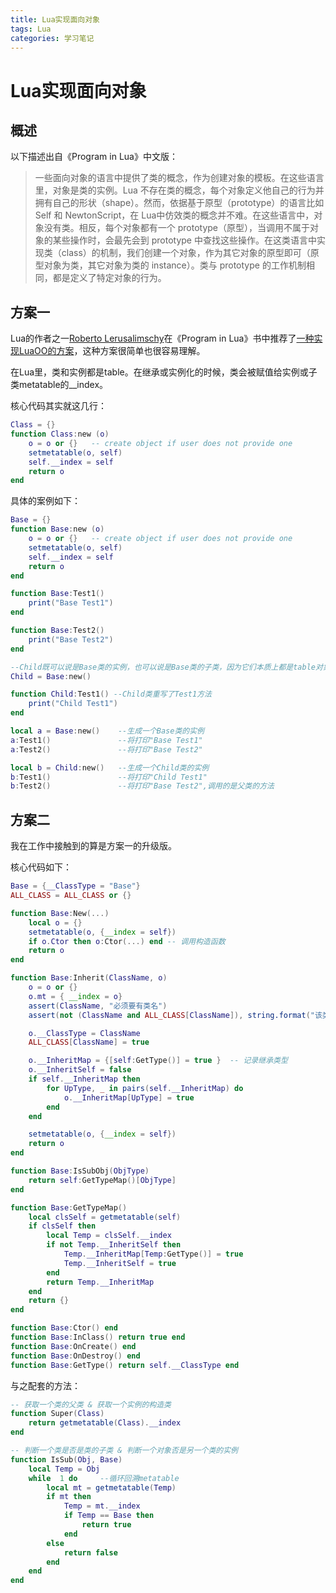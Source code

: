 ```yaml
---
title: Lua实现面向对象
tags: Lua
categories: 学习笔记
---
```


# Lua实现面向对象

## 概述

以下描述出自《Program in Lua》中文版：

>​		一些面向对象的语言中提供了类的概念，作为创建对象的模板。在这些语言里，对象是类的实例。Lua 不存在类的概念，每个对象定义他自己的行为并拥有自己的形状（shape）。然而，依据基于原型（prototype）的语言比如 Self 和 NewtonScript，在 Lua中仿效类的概念并不难。在这些语言中，对象没有类。相反，每个对象都有一个 prototype（原型），当调用不属于对象的某些操作时，会最先会到 prototype 中查找这些操作。在这类语言中实现类（class）的机制，我们创建一个对象，作为其它对象的原型即可（原型对象为类，其它对象为类的 instance）。类与 prototype 的工作机制相同，都是定义了特定对象的行为。



## 方案一

Lua的作者之一[Roberto Lerusalimschy](https://en.wikipedia.org/wiki/Roberto_Ierusalimschy)在《Program in Lua》书中推荐了[一种实现LuaOO的方案](http://www.lua.org/pil/16.html)，这种方案很简单也很容易理解。

在Lua里，类和实例都是table。在继承或实例化的时候，类会被赋值给实例或子类metatable的__index。

核心代码其实就这几行：

```lua
Class = {}
function Class:new (o)
    o = o or {}   -- create object if user does not provide one
    setmetatable(o, self)
    self.__index = self
    return o
end
```
具体的案例如下：
```lua
Base = {}
function Base:new (o)
    o = o or {}   -- create object if user does not provide one
    setmetatable(o, self)
    self.__index = self
    return o
end

function Base:Test1()
    print("Base Test1")
end

function Base:Test2()
    print("Base Test2")
end

--Child既可以说是Base类的实例，也可以说是Base类的子类，因为它们本质上都是table对象
Child = Base:new()

function Child:Test1() --Child类重写了Test1方法
    print("Child Test1")
end

local a = Base:new()    --生成一个Base类的实例
a:Test1()               --将打印"Base Test1"
a:Test2()               --将打印"Base Test2"

local b = Child:new()   --生成一个Child类的实例
b:Test1()               --将打印"Child Test1"
b:Test2()               --将打印"Base Test2",调用的是父类的方法
```


## 方案二

我在工作中接触到的算是方案一的升级版。

核心代码如下：

```lua
Base = {__ClassType = "Base"}
ALL_CLASS = ALL_CLASS or {}

function Base:New(...)
    local o = {}
    setmetatable(o, {__index = self})
    if o.Ctor then o:Ctor(...) end -- 调用构造函数
    return o
end

function Base:Inherit(ClassName, o)
    o = o or {}
    o.mt = { __index = o}
    assert(ClassName, "必须要有类名")
    assert(not (ClassName and ALL_CLASS[ClassName]), string.format("该类已存在： %s", ClassName))

    o.__ClassType = ClassName
    ALL_CLASS[ClassName] = true

    o.__InheritMap = {[self:GetType()] = true }  -- 记录继承类型
    o.__InheritSelf = false
    if self.__InheritMap then
        for UpType, _ in pairs(self.__InheritMap) do
            o.__InheritMap[UpType] = true
        end
    end

    setmetatable(o, {__index = self})
    return o
end

function Base:IsSubObj(ObjType)
    return self:GetTypeMap()[ObjType]
end

function Base:GetTypeMap()
    local clsSelf = getmetatable(self)
    if clsSelf then
        local Temp = clsSelf.__index
        if not Temp.__InheritSelf then
            Temp.__InheritMap[Temp:GetType()] = true
            Temp.__InheritSelf = true
        end
        return Temp.__InheritMap
    end
    return {}
end

function Base:Ctor() end
function Base:InClass() return true end
function Base:OnCreate() end
function Base:OnDestroy() end
function Base:GetType()	return self.__ClassType end
```

与之配套的方法：

```Lua
-- 获取一个类的父类 & 获取一个实例的构造类
function Super(Class)
    return getmetatable(Class).__index
end

-- 判断一个类是否是类的子类 & 判断一个对象否是另一个类的实例
function IsSub(Obj, Base)
    local Temp = Obj
    while  1 do     --循环回溯metatable
        local mt = getmetatable(Temp)
        if mt then
            Temp = mt.__index
            if Temp == Base then
                return true
            end
        else
            return false
        end
    end
end
```

